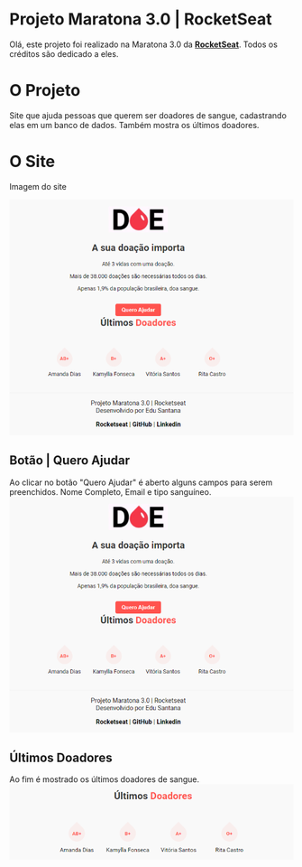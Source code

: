 # Projeto Maratona 3.0 | RocketSeat

Olá, este projeto foi realizado na Maratona 3.0 da **[RocketSeat](https://www.rocketseat.com.br/)**.
Todos os créditos são dedicado a eles.

# O Projeto

Site que ajuda pessoas que querem ser doadores de sangue, cadastrando elas em um banco de dados.
Também mostra os últimos doadores.

# O Site

Imagem do site

![](/img/md/001.png 'Imagem do Site | Doação de Sangue')

## Botão | Quero Ajudar

Ao clicar no botão "Quero Ajudar" é aberto alguns campos para serem preenchidos.
Nome Completo, Email e tipo sanguíneo.
![](/img/md/001.png 'Imagem do Site | Doação de Sangue')

## Últimos Doadores

Ao fim é mostrado os últimos doadores de sangue.
![teste1](/img/md/003.png 'Imagem do Site | Doação de Sangue')
